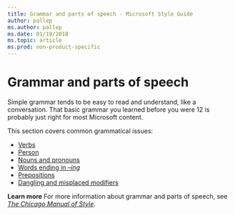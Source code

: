 ```yaml
---
title: Grammar and parts of speech - Microsoft Style Guide
author: pallep
ms.author: pallep
ms.date: 01/19/2018
ms.topic: article
ms.prod: non-product-specific
---
```


# Grammar and parts of speech

Simple
grammar tends to be easy to read and understand, like a
conversation. That basic grammar you learned before you were 12 is
probably just right for most Microsoft content. 

This section covers common grammatical issues:

  - [Verbs](~/grammar/verbs.md) 
  - [Person](~/grammar/person.md) 
  - [Nouns and pronouns](~/grammar/nouns-pronouns.md) 
  - [Words ending in *–ing*](~/grammar/ing-words.md) 
  - [Prepositions](~/grammar/prepositions.md) 
  - [Dangling and misplaced modifiers](~/grammar/dangling-misplaced-modifiers.md) 

**Learn more** For more information about grammar and parts of speech, see *[The Chicago Manual of Style](https://www.chicagomanualofstyle.org/home.html)*.
